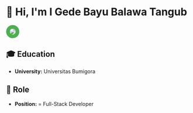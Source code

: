 # 👋 Hi, I'm I Gede Bayu Balawa Tangub

<img src="https://pm1.narvii.com/6562/3b3d52ccb0197517e5b753a7c74317d1c48e836b_hq.jpg" 
     style="border-radius: 50%; border: 10px solid #4CAF50;">


## 🎓 Education
- **University:** Universitas Bumigora

## 💼 Role
- **Position:** = Full-Stack Developer

